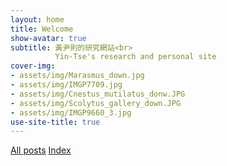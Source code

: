 ```yaml
---
layout: home
title: Welcome
show-avatar: true
subtitle: 黃尹則的研究網站<br> 
          Yin-Tse's research and personal site
cover-img: 
- assets/img/Marasmus_down.jpg
- assets/img/IMGP7709.jpg
- assets/img/Cnestus_mutilatus_donw.JPG
- assets/img/Scolytus_gallery_down.JPG
- assets/img/IMGP9660_3.jpg
use-site-title: true
---
```

<div class="list-filters">
  <a type="button" class="btn btn-outline-secondary" href="/">All posts</a>
  <a type="button" class="btn btn-outline-secondary" href="/tags">Index</a>
</div>
